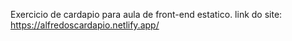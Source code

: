 Exercicio de cardapio para aula de front-end estatico.
link do site:
https://alfredoscardapio.netlify.app/
